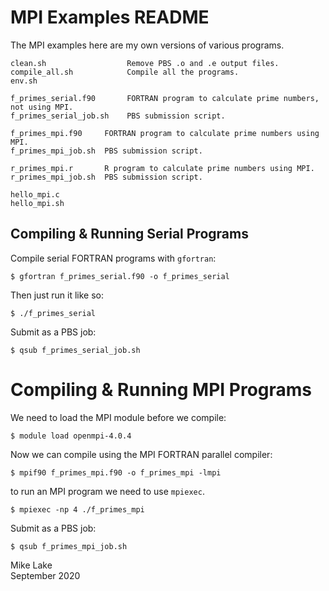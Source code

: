 # MPI Examples README

The MPI examples here are my own versions of various programs.

    clean.sh                  Remove PBS .o and .e output files.
    compile_all.sh            Compile all the programs.
    env.sh

    f_primes_serial.f90       FORTRAN program to calculate prime numbers, not using MPI.
    f_primes_serial_job.sh    PBS submission script.

    f_primes_mpi.f90     FORTRAN program to calculate prime numbers using MPI.
    f_primes_mpi_job.sh  PBS submission script.

    r_primes_mpi.r       R program to calculate prime numbers using MPI.
    r_primes_mpi_job.sh  PBS submission script.
    
    hello_mpi.c
    hello_mpi.sh

## Compiling & Running Serial Programs

Compile serial FORTRAN programs with `gfortran`:

    $ gfortran f_primes_serial.f90 -o f_primes_serial

Then just run it like so:

    $ ./f_primes_serial

Submit as a PBS job:

    $ qsub f_primes_serial_job.sh

# Compiling & Running MPI Programs

We need to load the MPI module before we compile:

    $ module load openmpi-4.0.4

Now we can compile using the MPI FORTRAN parallel compiler:

    $ mpif90 f_primes_mpi.f90 -o f_primes_mpi -lmpi

to run an MPI program we need to use `mpiexec`.

    $ mpiexec -np 4 ./f_primes_mpi

Submit as a PBS job:

    $ qsub f_primes_mpi_job.sh


Mike Lake    
September 2020


